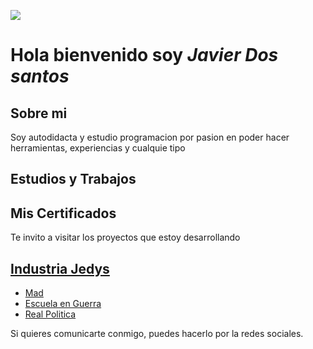 ![](https://media.licdn.com/dms/image/C4E16AQE9FEtX5bbm7Q/profile-displaybackgroundimage-shrink_350_1400/0/1639342851988?e=1699488000&v=beta&t=3fBlWfDO_WbcCjR4v6poltQTFEfIIxus5SGBha_W8p8)

# Hola bienvenido soy _Javier Dos santos_

## Sobre mi

Soy autodidacta y estudio programacion por pasion en poder hacer herramientas, experiencias y cualquie tipo


## Estudios y Trabajos

## Mis Certificados

Te invito a visitar los proyectos que estoy desarrollando
## [Industria Jedys](https://google.com "Pagina Principal de Industria Jedys")
+ [Mad](https://github.com/Jedys7/Jedys7/blob/main/MAD.md "MAD")
+ [Escuela en Guerra](sakjdb "Escuela en Guerra")
+ [Real Politica](jhsd "Real Politica")

Si quieres comunicarte conmigo, puedes hacerlo por la redes sociales.
